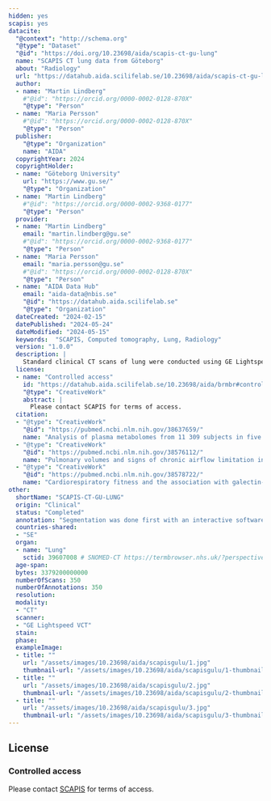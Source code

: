 ```yaml
---
hidden: yes
scapis: yes
datacite:
  "@context": "http://schema.org"
  "@type": "Dataset"
  "@id": "https://doi.org/10.23698/aida/scapis-ct-gu-lung"
  name: "SCAPIS CT lung data from Göteborg"
  about: "Radiology"
  url: "https://datahub.aida.scilifelab.se/10.23698/aida/scapis-ct-gu-lung"
  author:
  - name: "Martin Lindberg"
    #"@id": "https://orcid.org/0000-0002-0128-870X"
    "@type": "Person"
  - name: "Maria Persson"
    #"@id": "https://orcid.org/0000-0002-0128-870X"
    "@type": "Person"
  publisher:
    "@type": "Organization"
    name: "AIDA"
  copyrightYear: 2024
  copyrightHolder:
  - name: "Göteborg University"
    url: "https://www.gu.se/"
    "@type": "Organization"
  - name: "Martin Lindberg"
    #"@id": "https://orcid.org/0000-0002-9368-0177"
    "@type": "Person"
  provider:
  - name: "Martin Lindberg"
    email: "martin.lindberg@gu.se"
    #"@id": "https://orcid.org/0000-0002-9368-0177"
    "@type": "Person"
  - name: "Maria Persson"
    email: "maria.persson@gu.se"
    #"@id": "https://orcid.org/0000-0002-0128-870X"
    "@type": "Person"
  - name: "AIDA Data Hub"
    email: "aida-data@nbis.se"
    "@id": "https://datahub.aida.scilifelab.se"
    "@type": "Organization"
  dateCreated: "2024-02-15"
  datePublished: "2024-05-24"
  dateModified: "2024-05-15"
  keywords:  "SCAPIS, Computed tomography, Lung, Radiology"
  version: "1.0.0"
  description: |
    Standard clinical CT scans of lung were conducted using GE Lightspeed VCT scanner. The examinations produced a total of 350 images with a thickness ranging between 1 and 0.625mm, along with supplementary reformatted images. The data was collected at six university hospitals in Sweden (Uppsala, Umeå, Linköping, Malmö/Lund, Gothenburg and Stockholm). This dataset contains data from Gothenburg.   
  license:
  - name: "Controlled access"
    id: "https://datahub.aida.scilifelab.se/10.23698/aida/brmbr#controlled-access"
    "@type": "CreativeWork"
    abstract: |
      Please contact SCAPIS for terms of access.
  citation:
  - "@type": "CreativeWork"
    "@id": "https://pubmed.ncbi.nlm.nih.gov/38637659/"
    name: "Analysis of plasma metabolomes from 11 309 subjects in five population-based cohorts. Ghosh N., Lejonberg C., Czuba T., et al."
  - "@type": "CreativeWork"
    "@id": "https://pubmed.ncbi.nlm.nih.gov/38576112/"
    name: "Pulmonary volumes and signs of chronic airflow limitation in quantitative computed tomography. Bäcklin E., Gonon A., Sköld M., et al."
  - "@type": "CreativeWork"
    "@id": "https://pubmed.ncbi.nlm.nih.gov/38578722/"
    name: "Cardiorespiratory fitness and the association with galectin-1 in middle-aged individuals. Arvidsson D., Rodrigues Silva V. R., Ekblom Ö., et al."
other:
  shortName: "SCAPIS-CT-GU-LUNG"
  origin: "Clinical"
  status: "Completed"
  annotation: "Segmentation was done first with an interactive software (Mialab), followed by manual inspection and correction using ITKSNAP. The interactive method is based on fuzzy connectedness followed by level set method. Both the segmentation mask and annotated anatomical landmarks were created by a trained radiologist."
  countries-shared:
  - "SE"
  organ:
  - name: "Lung"
    sctid: 39607008 # SNOMED-CT https://termbrowser.nhs.uk/?perspective=full&conceptId1=%s
  age-span:
  bytes: 3379200000000
  numberOfScans: 350
  numberOfAnnotations: 350
  resolution: 
  modality:
  - "CT"
  scanner:
  - "GE Lightspeed VCT"
  stain:
  phase:
  exampleImage:
  - title: ""
    url: "/assets/images/10.23698/aida/scapisgulu/1.jpg"
    thumbnail-url: "/assets/images/10.23698/aida/scapisgulu/1-thumbnail.jpg"
  - title: ""
    url: "/assets/images/10.23698/aida/scapisgulu/2.jpg"
    thumbnail-url: "/assets/images/10.23698/aida/scapisgulu/2-thumbnail.jpg"
  - title: ""
    url: "/assets/images/10.23698/aida/scapisgulu/3.jpg"
    thumbnail-url: "/assets/images/10.23698/aida/scapisgulu/3-thumbnail.jpg"
---
```

## License
### Controlled access
Please contact [SCAPIS](mailto:example@scapis.se) for terms of access.

